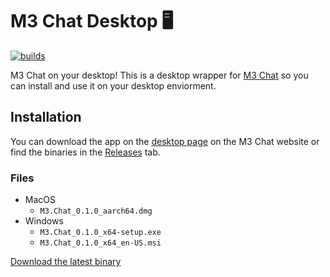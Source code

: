 # M3 Chat Desktop 🖥️
[![builds](https://github.com/m3-chat/desktop/actions/workflows/release-build.yml/badge.svg)](https://github.com/m3-chat/desktop/actions/workflows/release-build.yml)

M3 Chat on your desktop! This is a desktop wrapper for [M3 Chat](https://github.com/m3-chat) so you can install and use it on your desktop enviorment.

## Installation
You can download the app on the [desktop page](https://m3-chat.vercel.app/desktop) on the M3 Chat website or find the binaries in the [Releases](https://github.com/m3-chat/desktop/releases/) tab.

### Files
* MacOS
  * `M3.Chat_0.1.0_aarch64.dmg`
* Windows
  * `M3.Chat_0.1.0_x64-setup.exe`
  * `M3.Chat_0.1.0_x64_en-US.msi`
  
[Download the latest binary](https://github.com/m3-chat/desktop/releases/latest)

